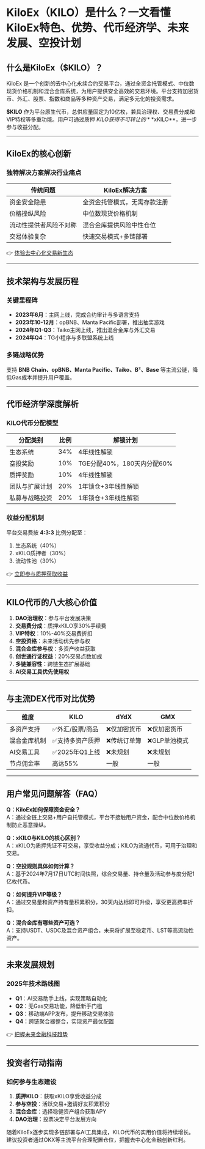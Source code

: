 # KiloEx（KILO）是什么？一文看懂KiloEx特色、优势、代币经济学、未来发展、空投计划  

## 什么是KiloEx（$KILO）？  

KiloEx 是一个创新的去中心化永续合约交易平台，通过全资金托管模式、中位数现货价格机制和混合金库系统，为用户提供安全高效的交易环境。平台支持加密货币、外汇、股票、指数和商品等多种资产交易，满足多元化的投资需求。  

**$KILO** 作为平台原生代币，总供应量固定为10亿枚，兼具治理权、交易费分成和VIP特权等多重功能。用户可通过质押 $KILO 获得不可转让的 **$xKILO**，进一步参与收益分配。  

---

## KiloEx的核心创新  

### 独特解决方案解决行业痛点  
| 传统问题                | KiloEx解决方案                 |  
|-------------------------|--------------------------------|  
| 资金安全隐患            | 全资金托管模式，无需存款注册   |  
| 价格操纵风险            | 中位数现货价格机制             |  
| 流动性提供者风险不对称  | 混合金库提供风险中性仓位       |  
| 交易体验复杂            | 快速交易模式+多链部署          |  

👉 [体验去中心化交易新生态](https://bit.ly/okx_welcome)  

---

## 技术架构与发展历程  

### 关键里程碑  
- **2023年6月**：主网上线，完成合约审计与多语言支持  
- **2023年10-12月**：opBNB、Manta Pacific部署，推出抽奖游戏  
- **2024年Q1-Q3**：Taiko主网上线，推出混合金库与外汇交易  
- **2024年Q4**：TG小程序与多联盟系统上线  

### 多链战略优势  
支持 **BNB Chain、opBNB、Manta Pacific、Taiko、B²、Base** 等主流公链，降低Gas成本并提升用户覆盖。  

---

## 代币经济学深度解析  

### KILO代币分配模型  
| 分配类别         | 比例  | 解锁计划               |  
|------------------|-------|------------------------|  
| 生态系统          | 34%   | 4年线性解锁            |  
| 空投奖励          | 10%   | TGE分配40%，180天内分配60% |  
| 质押奖励          | 10%   | 4年线性解锁            |  
| 团队与扩展计划    | 20%   | 1年锁仓+3年线性解锁     |  
| 私募与战略投资    | 20%   | 1年锁仓+3年线性解锁     |  

### 收益分配机制  
平台交易费按 **4:3:3** 比例分配至：  
1. 生态系统（40%）  
2. xKILO质押者（30%）  
3. 流动性池（30%）  

👉 [立即参与质押获取收益](https://bit.ly/okx_welcome)  

---

## KILO代币的八大核心价值  

1. **DAO治理权**：参与平台发展决策  
2. **交易费分成**：质押xKILO享30%手续费  
3. **VIP特权**：10%-40%交易费折扣  
4. **空投资格**：未来活动优先参与权  
5. **混合金库参与权**：多资产收益获取  
6. **创世通行证权益**：20%交易点数加成  
7. **多链兼容性**：跨链生态扩展基础  
8. **AI交易工具优先使用权**  

---

## 与主流DEX代币对比优势  

| 维度            | KILO                | dYdX       | GMX        |  
|----------------|---------------------|------------|------------|  
| 多资产支持      | ✅外汇/股票/商品     | ❌仅加密货币 | ❌仅加密货币 |  
| 混合金库机制    | ✅支持多资产质押     | ❌传统订单簿 | ❌GLP单池模式 |  
| AI交易工具      | ✅2025年Q1上线       | ❌未规划    | ❌未规划    |  
| 节点佣金率      | 高达55%             | 一般       | 一般       |  

---

## 用户常见问题解答（FAQ）  

**Q：KiloEx如何保障资金安全？**  
A：通过全链上交易+用户自托管模式，平台不接触用户资金，配合中位数价格机制防止恶意操纵。  

**Q：xKILO与KILO的核心区别？**  
A：xKILO为质押凭证不可交易，享受收益分成；KILO为流通代币，可用于治理和交易。  

**Q：空投规则具体如何计算？**  
A：基于2024年7月17日UTC时间快照，综合交易量、持仓量及活动参与度分配1亿枚代币。  

**Q：如何提升VIP等级？**  
A：通过交易量和资产持有量积累积分，30天内达标即可升级，享受更高费率折扣。  

**Q：混合金库有哪些资产可选？**  
A：支持USDT、USDC及混合资产组合，未来将扩展至稳定币、LST等高流动性资产。  

---

## 未来发展规划  

### 2025年技术路线图  
- **Q1**：AI交易助手上线，实现策略自动化  
- **Q2**：无Gas交易功能，降低新手门槛  
- **Q3**：移动端APP发布，提升移动交易体验  
- **Q4**：跨链聚合器整合，实现资产最优配置  

👉 [把握未来金融科技趋势](https://bit.ly/okx_welcome)  

---

## 投资者行动指南  

### 如何参与生态建设  
1. **质押KILO**：获取xKILO享受收益分成  
2. **参与空投**：活跃交易+邀请好友积累积分  
3. **混合金库**：选择稳健资产组合获取APY  
4. **DAO治理**：投票决定平台发展方向  

随着KiloEx逐步实现多链部署与AI工具集成，KILO代币的实用价值将持续增长。建议投资者通过OKX等主流平台合理配置仓位，把握去中心化金融创新红利。